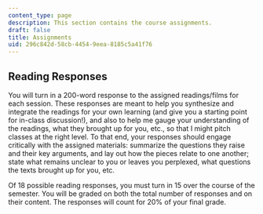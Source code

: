 ```yaml
---
content_type: page
description: This section contains the course assignments.
draft: false
title: Assignments
uid: 296c842d-58cb-4454-9eea-8185c5a41f76
---
```

## Reading Responses

You will turn in a 200-word response to the assigned readings/films for each session. These responses are meant to help you synthesize and integrate the readings for your own learning (and give you a starting point for in-class discussion!), and also to help me gauge your understanding of the readings, what they brought up for you, etc., so that I might pitch classes at the right level. To that end, your responses should engage critically with the assigned materials: summarize the questions they raise and their key arguments, and lay out how the pieces relate to one another; state what remains unclear to you or leaves you perplexed, what questions the texts brought up for you, etc. 

Of 18 possible reading responses, you must turn in 15 over the course of the semester. You will be graded on both the total number of responses and on their content. The responses will count for 20% of your final grade.